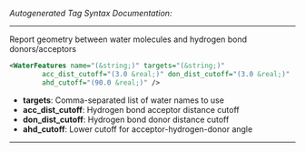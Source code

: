 _Autogenerated Tag Syntax Documentation:_

---
Report geometry between water molecules and hydrogen bond donors/acceptors

```xml
<WaterFeatures name="(&string;)" targets="(&string;)"
        acc_dist_cutoff="(3.0 &real;)" don_dist_cutoff="(3.0 &real;)"
        ahd_cutoff="(90.0 &real;)" />
```

-   **targets**: Comma-separated list of water names to use
-   **acc_dist_cutoff**: Hydrogen bond acceptor distance cutoff
-   **don_dist_cutoff**: Hydrogen bond donor distance cutoff
-   **ahd_cutoff**: Lower cutoff for acceptor-hydrogen-donor angle

---

